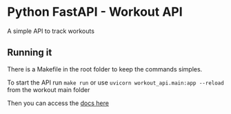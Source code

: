 # Python FastAPI - Workout API

A simple API to track workouts

## Running it

There is a Makefile in the root folder to keep the commands simples.

To start the API run `make run` or use `uvicorn workout_api.main:app --reload` from the workout main folder

Then you can access the [docs here](http://127.0.0.1:8000/docs)
